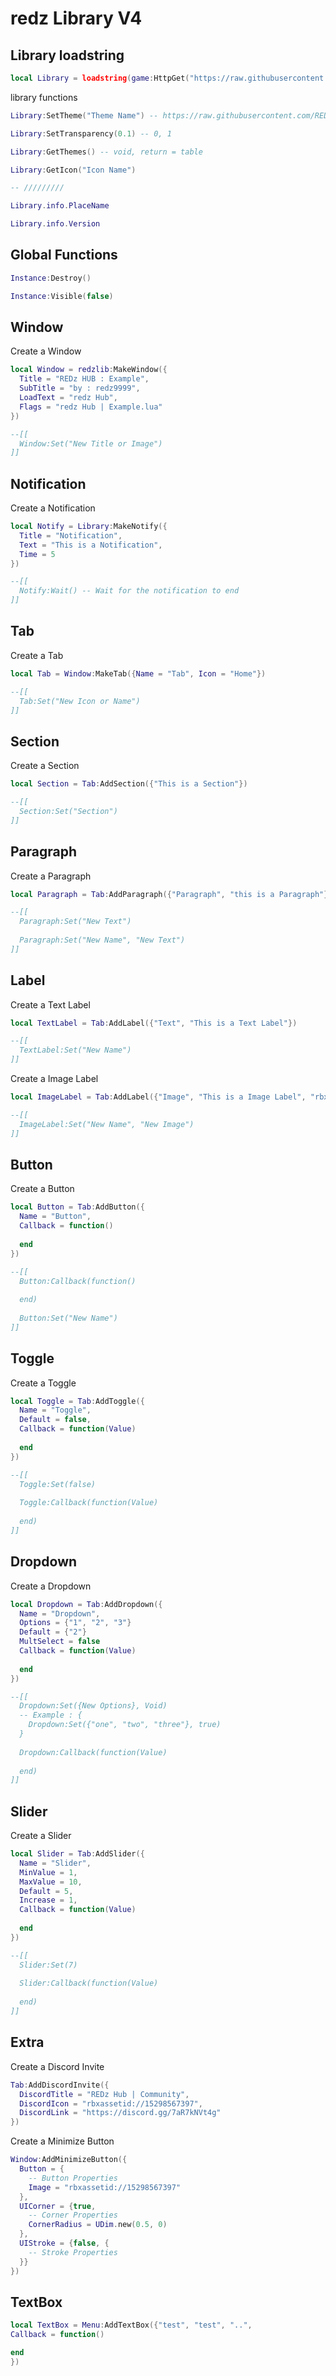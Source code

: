 # redz Library V4
## Library loadstring
```lua
local Library = loadstring(game:HttpGet("https://raw.githubusercontent.com/REDzHUB/RedzLibV4/main/Source.lua"))()
```

library functions
```lua
Library:SetTheme("Theme Name") -- https://raw.githubusercontent.com/REDzHUB/RedzLibV4/main/Themes.lua

Library:SetTransparency(0.1) -- 0, 1

Library:GetThemes() -- void, return = table

Library:GetIcon("Icon Name")

-- ///////// 

Library.info.PlaceName

Library.info.Version
```

## Global Functions
```lua
Instance:Destroy()

Instance:Visible(false)
```

## Window
Create a Window
```lua
local Window = redzlib:MakeWindow({
  Title = "REDz HUB : Example",
  SubTitle = "by : redz9999",
  LoadText = "redz Hub",
  Flags = "redz Hub | Example.lua"
})

--[[
  Window:Set("New Title or Image")
]]
```

## Notification
Create a Notification
```lua
local Notify = Library:MakeNotify({
  Title = "Notification",
  Text = "This is a Notification",
  Time = 5
})

--[[
  Notify:Wait() -- Wait for the notification to end
]]
```

## Tab
Create a Tab
```lua
local Tab = Window:MakeTab({Name = "Tab", Icon = "Home"})

--[[
  Tab:Set("New Icon or Name")
]]
```

## Section
Create a Section
```lua
local Section = Tab:AddSection({"This is a Section"})

--[[
  Section:Set("Section")
]]
```

## Paragraph
Create a Paragraph
```lua
local Paragraph = Tab:AddParagraph({"Paragraph", "this is a Paragraph"})

--[[
  Paragraph:Set("New Text")
  
  Paragraph:Set("New Name", "New Text")
]]
```

## Label
Create a Text Label
```lua
local TextLabel = Tab:AddLabel({"Text", "This is a Text Label"})

--[[
  TextLabel:Set("New Name")
]]
```

Create a Image Label
```lua
local ImageLabel = Tab:AddLabel({"Image", "This is a Image Label", "rbxassetid://"})

--[[
  ImageLabel:Set("New Name", "New Image")
]]
```

## Button
Create a Button
```lua
local Button = Tab:AddButton({
  Name = "Button",
  Callback = function()
    
  end
})

--[[
  Button:Callback(function()
    
  end)
  
  Button:Set("New Name")
]]
```

## Toggle
Create a Toggle
```lua
local Toggle = Tab:AddToggle({
  Name = "Toggle",
  Default = false,
  Callback = function(Value)
    
  end
})

--[[
  Toggle:Set(false)
  
  Toggle:Callback(function(Value)
  
  end)
]]
```

## Dropdown
Create a Dropdown
```lua
local Dropdown = Tab:AddDropdown({
  Name = "Dropdown",
  Options = {"1", "2", "3"}
  Default = {"2"}
  MultSelect = false
  Callback = function(Value)
    
  end
})

--[[
  Dropdown:Set({New Options}, Void)
  -- Example : {
    Dropdown:Set({"one", "two", "three"}, true)
  }
  
  Dropdown:Callback(function(Value)
    
  end)
]]
```

## Slider
Create a Slider
```lua
local Slider = Tab:AddSlider({
  Name = "Slider",
  MinValue = 1,
  MaxValue = 10,
  Default = 5,
  Increase = 1,
  Callback = function(Value)
    
  end
})

--[[
  Slider:Set(7)
  
  Slider:Callback(function(Value)
    
  end)
]]
```

## Extra
Create a Discord Invite
```lua
Tab:AddDiscordInvite({
  DiscordTitle = "REDz Hub | Community",
  DiscordIcon = "rbxassetid://15298567397",
  DiscordLink = "https://discord.gg/7aR7kNVt4g"
})
```

Create a Minimize Button
```lua
Window:AddMinimizeButton({
  Button = {
    -- Button Properties
    Image = "rbxassetid://15298567397"
  },
  UICorner = {true,
    -- Corner Properties
    CornerRadius = UDim.new(0.5, 0)
  },
  UIStroke = {false, {
    -- Stroke Properties
  }}
})
```



## TextBox
```lua
local TextBox = Menu:AddTextBox({"test", "test", "..",
Callback = function()

end
})
```
